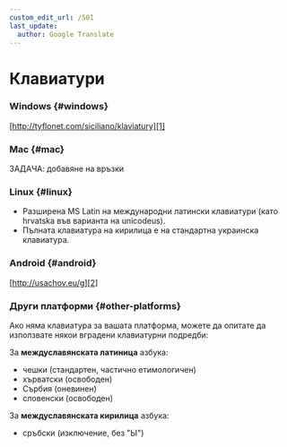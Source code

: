 ```yaml
---
custom_edit_url: /501
last_update:
  author: Google Translate
---
```


# Клавиатури

### Windows \{#windows}

[http://tyflonet.com/siciliano/klaviatury][1]

### Mac \{#mac}

ЗАДАЧА: добавяне на връзки

### Linux \{#linux}

- Разширена MS Latin на международни латински клавиатури (като hrvatska във варианта на unicodeus).
- Пълната клавиатура на кирилица е на стандартна украинска клавиатура.

### Android \{#android}

[http://usachov.eu/g][2]

### Други платформи \{#other-platforms}

Ако няма клавиатура за вашата платформа, можете да опитате да използвате някои вградени клавиатурни подредби:

За **междуславянската латиница** азбука:

- чешки (стандартен, частично етимологичен)
- хърватски (освободен)
- Сърбия (оневинен)
- словенски (освободен)

За **междуславянската кирилица** азбука:

- сръбски (изключение, без "Ы")

[1]: http://tyflonet.com/siciliano/klaviatury

[2]: http://usachov.eu/g

